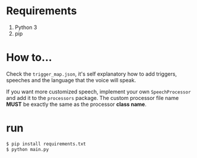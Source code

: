 # Requirements
1. Python 3
2. pip

# How to...

Check the `trigger_map.json`, it's self explanatory how to add triggers, speeches and the language that the voice will speak.

If you want more customized speech, implement your own `SpeechProcessor` and add it to the `processors` package. The custom processor file name __MUST__ be exactly the same as the processor __class name__.

# run
```bash
$ pip install requirements.txt
$ python main.py
```